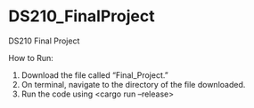 # DS210_FinalProject
DS210 Final Project

How to Run:

1. Download the file called “Final_Project.”
2. On terminal, navigate to the directory of the file downloaded.
3. Run the code using <cargo run –release>
